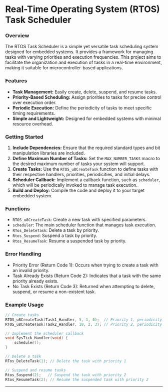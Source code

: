 # Real-Time Operating System (RTOS) Task Scheduler

### Overview
The RTOS Task Scheduler is a simple yet versatile task scheduling system designed for embedded systems. It provides a framework for managing tasks with varying priorities and execution frequencies. This project aims to facilitate the organization and execution of tasks in a real-time environment, making it suitable for microcontroller-based applications.

### Features
- **Task Management:** Easily create, delete, suspend, and resume tasks.
- **Priority-Based Scheduling:** Assign priorities to tasks for precise control over execution order.
- **Periodic Execution:** Define the periodicity of tasks to meet specific timing requirements.
- **Simple and Lightweight:** Designed for embedded systems with minimal resource overhead.

### Getting Started
1. **Include Dependencies:** Ensure that the required standard types and bit manipulation libraries are included.
2. **Define Maximum Number of Tasks:** Set the `MAX_NUMBER_TASKS` macro to the desired maximum number of tasks your system will support.
3. **Create Tasks:** Use the `RTOS_u8CreateTask` function to define tasks with their respective handlers, priorities, periodicities, and initial delays.
4. **Scheduler Callback:** Implement a callback function, such as `scheduler`, which will be periodically invoked to manage task execution.
5. **Build and Deploy:** Compile the code and deploy it to your target embedded system.

### Functions
- `RTOS_u8CreateTask`: Create a new task with specified parameters.
- `scheduler`: The main scheduler function that manages task execution.
- `RTos_DeleteTask`: Delete a task by priority.
- `Rtos_Suspend`: Suspend a task by priority.
- `Rtos_ResumeTask`: Resume a suspended task by priority.

### Error Handling
- Priority Error (Return Code 1): Occurs when trying to create a task with an invalid priority.
- Task Already Exists (Return Code 2): Indicates that a task with the same priority already exists.
- No Task Exists (Return Code 3): Returned when attempting to delete, suspend, or resume a non-existent task.

### Example Usage
```c
// Create tasks
RTOS_u8CreateTask(Task1_Handler, 5, 1, 0);  // Priority 1, periodicity 5, no initial delay
RTOS_u8CreateTask(Task2_Handler, 10, 2, 3); // Priority 2, periodicity 10, initial delay 3

// Implement the scheduler callback
void SysTick_Handler(void) {
    scheduler();
}

// Delete a task
RTos_DeleteTask(1); // Delete the task with priority 1

// Suspend and resume tasks
Rtos_Suspend(2);   // Suspend the task with priority 2
Rtos_ResumeTask(2); // Resume the suspended task with priority 2
```
---
